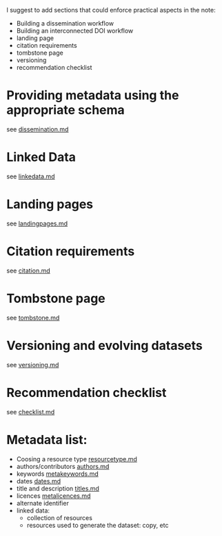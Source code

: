 I suggest to add sections that could enforce practical aspects in the note:

- Building a dissemination workflow
- Building an interconnected DOI workflow
- landing page
- citation requirements
- tombstone page
- versioning
- recommendation checklist

# Providing metadata using the appropriate schema
see [dissemination.md](dissemination.md)

# Linked Data
see [linkedata.md](linkedata.md)

# Landing pages
see [landingpages.md](landingpages.md)

# Citation requirements
see [citation.md](citation.md)

# Tombstone page
see [tombstone.md](tombstone.md)

# Versioning and evolving datasets
see [versioning.md](versioning.md)

# Recommendation checklist
see [checklist.md](checklist.md)


# Metadata list:
- Coosing a resource type [resourcetype.md](resourcetype.md)
- authors/contributors [authors.md](authors.md)
- keywords [metakeywords.md](metakeywords.md)
- dates [dates.md](dates.md)
- title and description [titles.md](titles.md)
- licences [metalicences.md](metalicences.md)
- alternate identifier
- linked data:
  - collection of resources
  - resources used to generate the dataset: copy, etc

